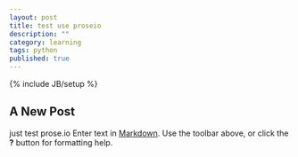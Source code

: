 ```yaml
---
layout: post
title: test use proseio
description: ""
category: learning
tags: python
published: true
---
```


{% include JB/setup %}
## A New Post
just test prose.io
Enter text in [Markdown](http://daringfireball.net/projects/markdown/). Use the toolbar above, or click the **?** button for formatting help.
